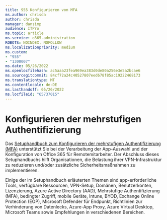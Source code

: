 ```yaml
---
title: 955 Konfigurieren von MFA
ms.author: chrisda
author: chrisda
manager: dansimp
audience: ITPro
ms.topic: article
ms.service: o365-administration
ROBOTS: NOINDEX, NOFOLLOW
ms.localizationpriority: medium
ms.custom:
- "955"
- "1300007"
ms.date: 05/26/2022
ms.openlocfilehash: ac5aaa23fea969ea383d0de80a256e3e5a2bcae6
ms.sourcegitcommit: 84cf72a24c40527807eed678f85ac19222468173
ms.translationtype: MT
ms.contentlocale: de-DE
ms.lasthandoff: 05/26/2022
ms.locfileid: "65737015"
---
```

# <a name="configure-multifactor-authentication"></a>Konfigurieren der mehrstufigen Authentifizierung

Das [Setuphandbuch zum Konfigurieren der mehrstufigen Authentifizierung (MFA)](https://admin.microsoft.com/adminportal/home?Q=AlchemyBot#/modernonboarding/mfasetupguide) unterstützt Sie bei der Verarbeitung der App-Auswahl und der Konfiguration von Office 365 für Remotemitarbeiter. Der Abschluss dieses Setuphandbuchs hilft Organisationen, die Belastung ihrer VPN-Infrastruktur zu reduzieren und/oder zusätzliche Sicherheitsmaßnahmen zu implementieren. 

Einige der im Setuphandbuch erläuterten Themen sind app-erforderliche Tools, verfügbare Ressourcen, VPN-Setup, Domänen, Benutzerkonten, Lizenzierung, Azure Active Directory (AAD), Mehrstufige Authentifizierung (MFA), bedingter Zugriff, mobile Geräte, Intune, BYOD, Exchange Online Protection (EOP), Microsoft Defender für Endpunkt, Richtlinien zur Verhinderung von Datenlecks, Azure-App Proxy, Azure Virtual Desktop, Microsoft Teams sowie Empfehlungen in verschiedenen Bereichen.
